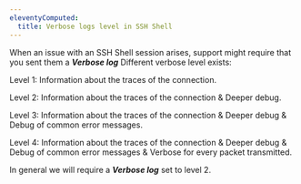 ```yaml
---
eleventyComputed:
  title: Verbose logs level in SSH Shell
---
```

When an issue with an SSH Shell session arises, support might require that you sent them a ***Verbose log*** Different verbose level exists:  

Level 1: Information about the traces of the connection.  

Level 2: Information about the traces of the connection & Deeper debug. 

Level 3: Information about the traces of the connection & Deeper debug & Debug of common error messages.

Level 4: Information about the traces of the connection & Deeper debug & Debug of common error messages & Verbose for every packet transmitted.

In general we will require a ***Verbose log*** set to level 2.
